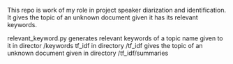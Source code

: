This repo is work of my role in project speaker diarization and identification.
It gives the topic of an unknown document given it has its relevant keywords.

relevant_keyword.py generates relevant keywords of a topic name given to it in director /keywords
tf_idf in directory /tf_idf gives the topic of an unknown document given in directory /tf_idf/summaries
